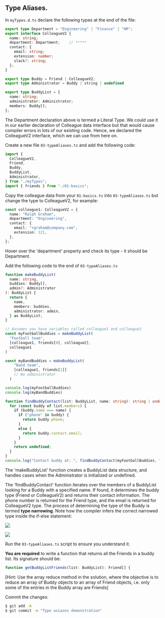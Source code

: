 ## Type Aliases.

In `myTypes.d.ts` declare the following types at the end of the file:
~~~ts
export type Department = "Engineering" | "Finance" | "HR";
export interface ColleagueV2 {
  name: string;
  department: Department;    // *****
  contact: {
    email: string;
    extension: number;
    slack?: string;
  };
}

export type Buddy = Friend | ColleagueV2;
export type Administrator = Buddy | string | undefined

export type BuddyList = {
  name: string;
  administrator: Administrator;
  members: Buddy[];
};
~~~

The Department declaration above is termed a Literal Type. We could use it in our earlier declaration of 
Colleague data interface but that would cause compiler errors in lots of our existing code. Hence, we declared the ColleagueV2 interface, which we can use from here on. 

Create a new file `03-typeAliases.ts` and add the following code:
~~~ts
import {
  ColleagueV2,
  Friend,
  Buddy,
  BuddyList,
  Administrator,
} from "./myTypes";
import { friends } from "./01-basics";
~~~

Copy the colleague data from your `01-basics.ts` into `03-typeAliases.ts` but change the type to ColleagueV2, for example:
~~~ts
const colleague1: ColleagueV2 = {
  name: "Ralph Graham",
  department: "Engineering",
  contact: {
    email: "rgraham@company.com",
    extension: 121,
  },
};
~~~
Hover over the 'department' property and check its type - it should be Department.

Add the following code to the end of `03-typeAliases.ts`
~~~ts
function makeBuddyList(
  name: string,
  buddies: Buddy[],
  admin?: Administrator
): BuddyList {
  return {
    name,
    members: buddies,
    administrator: admin,
  } as BuddyList;
}

// Assumes you have variables called colleague1 and colleague2
const myFootballBuddies = makeBuddyList(
  "Football team",
  [colleague1, friends[0], colleague2],
  colleague1
)

const myBandBuddies = makeBuddyList(
    "Band team",
    [colleague1, friends[1]]
    // No administrator
  )

console.log(myFootballBuddies)
console.log(myBandBuddies)

function findBuddyContact(list: BuddyList, name: string): string | undefined {
  for (const buddy of list.members) {
    if (buddy.name === name) {
      if ("phone" in buddy) {
        return buddy.phone;
      }
      else {
        return buddy.contact.email;
      }
    }
    return undefined;
  }
}
console.log("Contact buddy at: ", findBuddyContact(myFootballBuddies, "Ralph Graham"));
~~~
The 'makeBuddyList' function creates a BuddyList data structure, and handles cases when the Administrator is initialized or undefined. 

The 'findBuddyContact' function iterates over the members of a BuddyList looking for a Buddy with a specified name. If found, it determines the buddy type (Friend or ColleagueV2) and returns their contact information. The phone number is returned for the Friend type, and the email is returned for ColleagueV2 type. The process of determining the type of the Buddy is termed __type narrowing__. Note how the compiler infers the correct narrowed type inside the if-else statement:

![][narrow1] 

![][narrow2] 


Run the `03-typeAliases.ts` script to ensure you understand it.

__You are required__ to write a function that returns all the Friends in a buddy list. Its signature should be:
~~~ts
function getBuddyListFriends(list: BuddyList): Friend[] {

~~~
[Hint: Use the array reduce method in the solution, where the objective is to reduce an array of Buddy objects to an array of Friend objects, i.e. only some of the entries in the Buddy array are Friends]

Commit the changes:
~~~bash
$ git add -A
$ git commit -m "Type asiases demonstration"
~~~

[narrow1]: ./img/narrow1.png
[narrow2]: ./img/narrow2.png
